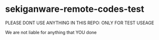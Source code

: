 # sekiganware-remote-codes-test

PLEASE DONT USE ANYTHING IN THIS REPO: ONLY FOR TEST USEAGE

We are not liable for anything that YOU done
